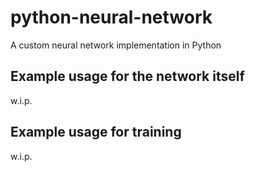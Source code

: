 # python-neural-network

A custom neural network implementation in Python

## Example usage for the network itself

w.i.p.

## Example usage for training

w.i.p.
